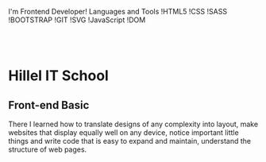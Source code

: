 I'm Frontend Developer!
Languages and Tools
!HTML5
!CSS
!SASS
!BOOTSTRAP
!GIT
!SVG
!JavaScript
!DOM


<br>
<br>
<h1>Hillel IT School</h1>
<h2>Front-end Basic</h2>
There I learned how to translate designs
of any complexity into layout, make
websites that display equally well on any
device, notice important little things and
write code that is easy to expand and
maintain, understand the structure of
web pages.
<br>
